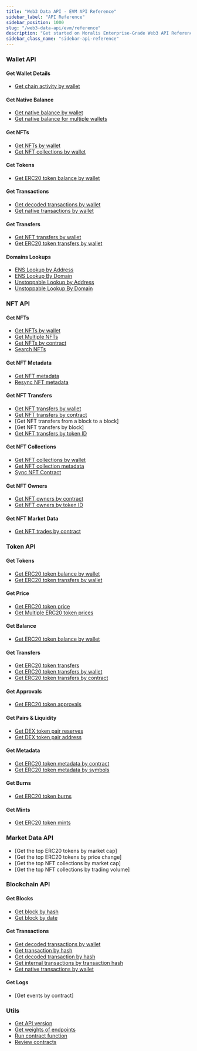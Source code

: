 ```yaml
---
title: "Web3 Data API - EVM API Reference"
sidebar_label: "API Reference"
sidebar_position: 1000
slug: "/web3-data-api/evm/reference"
description: "Get started on Moralis Enterprise-Grade Web3 API Reference."
sidebar_class_name: "sidebar-api-reference"
---
```


### Wallet API

#### Get Wallet Details

- [Get chain activity by wallet](/web3-data-api/evm/reference/wallet-api/get-chain-activity-by-wallet)

#### Get Native Balance

- [Get native balance by wallet](/web3-data-api/evm/reference/get-native-balance)
- [Get native balance for multiple wallets](/web3-data-api/evm/reference/get-native-balances-for-addresses)

#### Get NFTs

- [Get NFTs by wallet](/web3-data-api/evm/reference/wallet-api/get-nfts-by-wallet)
- [Get NFT collections by wallet](/web3-data-api/evm/reference/wallet-api/get-nft-collections-by-wallet)

#### Get Tokens

- [Get ERC20 token balance by wallet](/web3-data-api/evm/reference/wallet-api/get-token-balances-by-wallet)

#### Get Transactions

- [Get decoded transactions by wallet](/web3-data-api/evm/reference/wallet-api/get-decoded-transactions-by-wallet)
- [Get native transactions by wallet](/web3-data-api/evm/reference/wallet-api/get-transactions-by-wallet)

#### Get Transfers

- [Get NFT transfers by wallet](/web3-data-api/evm/reference/wallet-api/get-wallet-nft-transfers)
- [Get ERC20 token transfers by wallet](/web3-data-api/evm/reference/wallet-api/get-wallet-token-transfers)

#### Domains Lookups

- [ENS Lookup by Address](/web3-data-api/evm/reference/wallet-api/resolve-address)
- [ENS Lookup By Domain](/web3-data-api/evm/reference/wallet-api/resolve-ens-domain)
- [Unstoppable Lookup by Address](/web3-data-api/evm/reference/wallet-api/resolve-address-to-domain)
- [Unstoppable Lookup By Domain](/web3-data-api/evm/reference/wallet-api/resolve-domain)

### NFT API

#### Get NFTs

- [Get NFTs by wallet](/web3-data-api/evm/reference/get-wallet-nfts)
- [Get Multiple NFTs](/web3-data-api/evm/reference/get-multiple-nfts)
- [Get NFTs by contract](/web3-data-api/evm/reference/get-contract-nfts)
- [Search NFTs](/2.0/web3-data-api/evm/reference/search-nfts)

#### Get NFT Metadata

- [Get NFT metadata](/web3-data-api/evm/reference/get-nft-metadata)
- [Resync NFT metadata](/web3-data-api/evm/reference/resync-metadata)

#### Get NFT Transfers

- [Get NFT transfers by wallet](/web3-data-api/evm/reference/get-wallet-nft-transfers)
- [Get NFT transfers by contract](/web3-data-api/evm/reference/get-nft-contract-transfers)
- [Get NFT transfers from a block to a block]
- [Get NFT transfers by block]
- [Get NFT transfers by token ID](/web3-data-api/evm/reference/get-nft-transfers)

#### Get NFT Collections

- [Get NFT collections by wallet](/web3-data-api/evm/reference/get-wallet-nft-collections)
- [Get NFT collection metadata](/web3-data-api/evm/reference/get-nft-contract-metadata)
- [Sync NFT Contract](/web3-data-api/evm/reference/sync-nft-contract)

#### Get NFT Owners

- [Get NFT owners by contract](/web3-data-api/evm/reference/get-nft-owners)
- [Get NFT owners by token ID](/web3-data-api/evm/reference/get-nft-token-id-owners)

#### Get NFT Market Data

- [Get NFT trades by contract](/web3-data-api/evm/reference/get-nft-trades)

### Token API

#### Get Tokens

- [Get ERC20 token balance by wallet](/web3-data-api/evm/reference/get-wallet-token-balances)
- [Get ERC20 token transfers by wallet](/web3-data-api/evm/reference/get-wallet-token-transfers)

#### Get Price

- [Get ERC20 token price](/web3-data-api/evm/reference/get-token-price)
- [Get Multiple ERC20 token prices](/web3-data-api/evm/reference/get-multiple-token-prices)

#### Get Balance

- [Get ERC20 token balance by wallet](/web3-data-api/evm/reference/get-wallet-token-balances)

#### Get Transfers

- [Get ERC20 token transfers](/2.0/web3-data-api/reference/get-erc20-transfers)
- [Get ERC20 token transfers by wallet](/web3-data-api/evm/reference/get-wallet-token-transfers)
- [Get ERC20 token transfers by contract](/web3-data-api/evm/reference/get-token-transfers)

#### Get Approvals

- [Get ERC20 token approvals](/2.0/web3-data-api/evm/reference/get-erc20-approvals)

#### Get Pairs & Liquidity

- [Get DEX token pair reserves](/web3-data-api/evm/reference/get-pair-reserves)
- [Get DEX token pair address](/web3-data-api/evm/reference/get-pair-address)

#### Get Metadata

- [Get ERC20 token metadata by contract](/web3-data-api/evm/reference/get-token-metadata)
- [Get ERC20 token metadata by symbols](/web3-data-api/evm/reference/get-token-metadata-by-symbol)

#### Get Burns

- [Get ERC20 token burns](/2.0/web3-data-api/evm/reference/get-erc20-burns)

#### Get Mints

- [Get ERC20 token mints](/2.0/web3-data-api/evm/reference/get-erc20-mints)

### Market Data API

- [Get the top ERC20 tokens by market cap]
- [Get the top ERC20 tokens by price change]
- [Get the top NFT collections by market cap]
- [Get the top NFT collections by trading volume]

### Blockchain API

#### Get Blocks

- [Get block by hash](/web3-data-api/evm/reference/get-block)
- [Get block by date](/web3-data-api/evm/reference/get-date-to-block)

#### Get Transactions

- [Get decoded transactions by wallet](/web3-data-api/evm/reference/get-decoded-wallet-transaction)
- [Get transaction by hash](/web3-data-api/evm/reference/get-transaction)
- [Get decoded transaction by hash](/web3-data-api/evm/reference/get-decoded-transaction)
- [Get internal transactions by transaction hash](/web3-data-api/evm/reference/get-internal-transactions)
- [Get native transactions by wallet](/web3-data-api/evm/reference/get-wallet-transactions)

#### Get Logs

- [Get events by contract]

### Utils

- [Get API version](/web3-data-api/evm/reference/web3-api-version)
- [Get weights of endpoints](/web3-data-api/evm/reference/endpoint-weights)
- [Run contract function](/2.0/web3-data-api/evm/reference/run-contract-function)
- [Review contracts](/web3-data-api/evm/reference/contracts-review)
